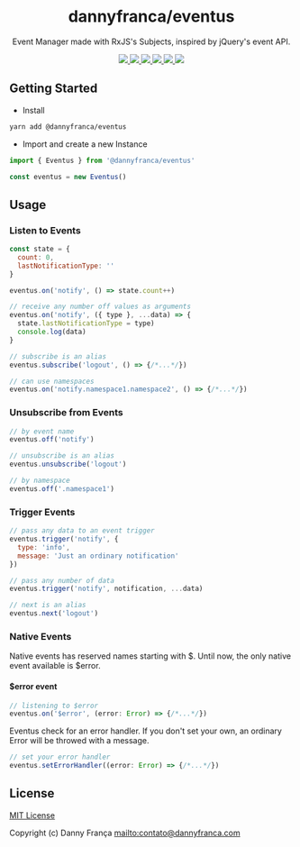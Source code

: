 <h1 align="center">dannyfranca/eventus</h1>
<p align="center">Event Manager made with RxJS's Subjects, inspired by jQuery's event API.</p>
<p align="center">

<a href="https://npmjs.com/package/@dannyfranca/eventus" target="_blank">
    <img src="https://img.shields.io/npm/dt/@dannyfranca/eventus.svg?style=flat-square&logo=npm" />
</a>

<a href="https://npmjs.com/package/@dannyfranca/eventus" target="_blank">
    <img src="https://img.shields.io/npm/v/@dannyfranca/eventus/latest.svg?style=flat-square&logo=npm" />
</a>

<a href="https://travis-ci.com/dannyfranca/eventus" target="_blank">
    <img src="https://img.shields.io/travis/dannyfranca/eventus?style=flat-square&logo=travis" />
</a>

<a href="https://codecov.io/gh/dannyfranca/eventus" target="_blank">
    <img src="https://img.shields.io/codecov/c/github/dannyfranca/eventus?style=flat-square&logo=codecov" />
</a>

<a href="https://david-dm.org/dannyfranca/eventus" target="_blank">
    <img src="https://david-dm.org/dannyfranca/eventus/status.svg?style=flat-square" />
</a>

<a href="https://www.codacy.com/manual/dannyfranca/eventus" target="_blank">
    <img src="https://img.shields.io/codacy/grade/addca1007fb044c3a994c7e0ec504092?style=flat-square&logo=codacy" />
</a>

</p>

## Getting Started

-   Install

```bash
yarn add @dannyfranca/eventus
```

-   Import and create a new Instance

```js
import { Eventus } from '@dannyfranca/eventus'

const eventus = new Eventus()
```

## Usage

### Listen to Events

```js
const state = {
  count: 0,
  lastNotificationType: ''
}

eventus.on('notify', () => state.count++)

// receive any number off values as arguments
eventus.on('notify', ({ type }, ...data) => {
  state.lastNotificationType = type)
  console.log(data)
}

// subscribe is an alias
eventus.subscribe('logout', () => {/*...*/})

// can use namespaces
eventus.on('notify.namespace1.namespace2', () => {/*...*/})
```

### Unsubscribe from Events

```js
// by event name
eventus.off('notify')

// unsubscribe is an alias
eventus.unsubscribe('logout')

// by namespace
eventus.off('.namespace1')
```

### Trigger Events

```js
// pass any data to an event trigger
eventus.trigger('notify', {
  type: 'info',
  message: 'Just an ordinary notification'
})

// pass any number of data
eventus.trigger('notify', notification, ...data)

// next is an alias
eventus.next('logout')
```

### Native Events
Native events has reserved names starting with $. Until now, the only native event available is $error.

#### $error event

```typescript
// listening to $error
eventus.on('$error', (error: Error) => {/*...*/})
```

Eventus check for an error handler. If you don't set your own, an ordinary Error will be throwed with a message.
```typescript
// set your error handler
eventus.setErrorHandler((error: Error) => {/*...*/})
```

## License

[MIT License](./LICENSE)

Copyright (c) Danny França <mailto:contato@dannyfranca.com>
